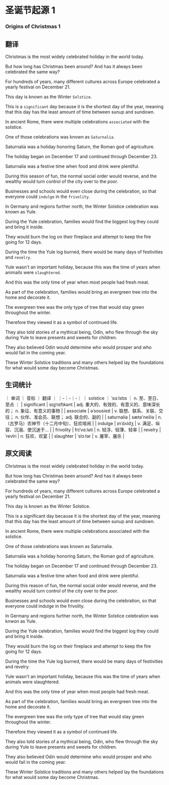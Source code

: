 # 圣诞节起源 1
### Origins of Christmas 1

## 翻译
Christmas is the most widely celebrated holiday in the world today.

But how long has Christmas been around? And has it always been celebrated the same way?

For hundreds of years, many different cultures across Europe celebrated a yearly festival on December 21.

This day is known as the Winter `Solstice`.

This is a `significant` day because it is the shortest day of the year, meaning that this day has the least amount of time between sunup and sundown.

In ancient Rome, there were multiple celebrations `associated` with the solstice.

One of those celebrations was known as `Saturnalia`.

Saturnalia was a holiday honoring Saturn, the Roman god of agriculture.

The holiday began on December 17 and continued through December 23.

Saturnalia was a festive time when food and drink were plentiful.

During this season of fun, the normal social order would reverse, and the wealthy would turn control of the city over to the poor.

Businesses and schools would even close during the celebration, so that everyone could `indulge` in the `frivolity`.

In Germany and regions further north, the Winter Solstice celebration was known as Yule.

During the Yule celebration, families would find the biggest log they could and bring it inside.

They would burn the log on their fireplace and attempt to keep the fire going for 12 days.

During the time the Yule log burned, there would be many days of festivities and `revelry`.

Yule wasn't an important holiday, because this was the time of years when animails were `slaughtered`.

And this was the only time of year when most people had fresh meat.

As part of the celebration, families would bring an evergreen tree into the home and decorate it.

The evergreen tree was the only type of tree that would stay green throughout the winter.

Therefore they viewed it as a symbol of continued life.

They also told stories of a mythical being, Odin, who flew through the sky during Yule to leave presents and sweets for children.

They also believed Odin would determine who would prosper and who would fail in the coming year.

These Winter Solstice traditions and many others helped lay the foundations for what would some day become Christmas.

## 生词统计
｜ 单词 ｜ 音标 ｜ 翻译 ｜
｜-｜-｜-｜
｜ solstice ｜ ˈsɑːlstɪs ｜ n. 至、至日、至点 ｜
| significant | sɪɡˈnɪfɪkənt | adj. 重大的、有效的、有意义的、意味深长的； n. 象征、有意义的事物 |
| associate | əˈsoʊsieɪt | v. 联想、联系、关联、交往； n. 伙伴、准会员、联想； adj. 联合的、副的 |
| saturnalia | sætə'neiliə | n. （古罗马）农神节（十二月中旬）、狂欢喧闹 |
| indulge | ɪnˈdʌldʒ | v. 满足、纵容、沉溺、使沉迷于... |
| frivolity | frɪˈvɑːləti | n. 轻浮、轻薄、轻率 |
| revelry | ˈrevlri | n. 狂欢、欢宴 |
| slaughter | ˈslɔːtər | v. 屠宰、屠杀 |

## 原文阅读
Christmas is the most widely celebrated holiday in the world today.

But how long has Christmas been around? And has it always been celebrated the same way?

For hundreds of years, many different cultures across Europe celebrated a yearly festival on December 21.

This day is known as the Winter Solstice.

This is a significant day because it is the shortest day of the year, meaning that this day has the least amount of time between sunup and sundown.

In ancient Rome, there were multiple celebrations associated with the solstice.

One of those celebrations was known as Saturnalia.

Saturnalia was a holiday honoring Saturn, the Roman god of agriculture.

The holiday began on December 17 and continued through December 23.

Saturnalia was a festive time when food and drink were plentiful.

During this reason of fun, the normal social order would reverse, and the wealthy would turn control of the city over to the poor.

Businesses and schools would even close during the celebration, so that everyone could indulge in the frivolity.

In Germany and regions further north, the Winter Solstice celebration was knwon as Yule.

During the Yule celebration, families would find the biggest log they could and bring it inside.

They would burn the log on their fireplace and attempt to keep the fire going for 12 days.

During the time the Yule log burned, there would be many days of festivities and revelry.

Yule wasn't an important holiday, because this was the time of years when animals were slaughtered.

And this was the only time of year when most people had fresh meat.

As part of the celebration, families would bring an evergreen tree into the home and decorate it.

The evergreen tree was the only type of tree that would stay green throughout the winter.

Therefore they viewed it as a symbol of continued life.

They also told stories of a mythical being, Odin, who flew through the sky during Yule to leave presents and sweets for children.

They also believed Odin would determine who would prosper and who would fail in the coming year.

These Winter Solstice traditions and many others helped lay the foundations for what would some day become Christmas.

<src-rtyAudio :src="'https://rtyxmd.gitee.io/rtyresources2019/2019-September/Origins of Christmas 1.mp3'"></src-rtyAudio>